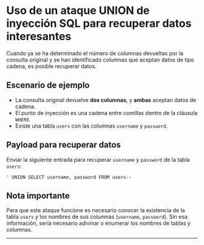 # Uso de un ataque UNION de inyección SQL para recuperar datos interesantes

Cuando ya se ha determinado el número de columnas devueltas por la consulta original y se han identificado columnas que aceptan datos de tipo cadena, es posible recuperar datos.

## Escenario de ejemplo

* La consulta original devuelve **dos columnas**, y **ambas** aceptan datos de cadena.
* El punto de inyección es una cadena entre comillas dentro de la cláusula `WHERE`.
* Existe una tabla `users` con las columnas `username` y `password`.

## Payload para recuperar datos

Enviar la siguiente entrada para recuperar `username` y `password` de la tabla `users`:

```text
' UNION SELECT username, password FROM users--
```

## Nota importante

Para que este ataque funcione es necesario conocer la existencia de la tabla `users` y los nombres de sus columnas (`username`, `password`). Sin esa información, sería necesario adivinar o enumerar los nombres de tablas y columnas.

---


